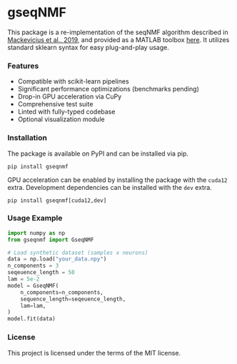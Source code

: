 # gseqNMF

This package is a re-implementation of the seqNMF algorithm 
described in [Mackevicius et al., 2019](https://elifesciences.org/articles/38471), 
and provided as a MATLAB toolbox [here](https://github.com/FeeLab/seqNMF). It utilizes
standard sklearn syntax for easy plug-and-play usage.

### Features
- Compatible with scikit-learn pipelines
- Significant performance optimizations (benchmarks pending)
- Drop-in GPU acceleration via CuPy
- Comprehensive test suite
- Linted with fully-typed codebase
- Optional visualization module

### Installation
The package is available on PyPI and can be installed via pip.

```
pip install gseqnmf
```

GPU acceleration can be enabled by installing the package with the `cuda12` extra.
Development dependencies can be installed with the `dev` extra.

```
pip install gseqnmf[cuda12,dev]
```

### Usage Example

```python
import numpy as np
from gseqnmf import GseqNMF

# Load synthetic dataset (samples x neurons)
data = np.load("your_data.npy")
n_components = 3
seqeuence_length = 50
lam = 5e-2
model = GseqNMF(
    n_components=n_components,
    sequence_length=seqeuence_length,
    lam=lam,
)
model.fit(data)
```

### License

This project is licensed under the terms of the MIT license.
